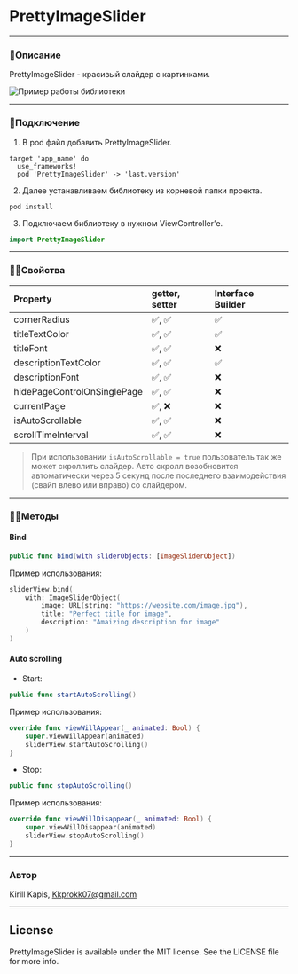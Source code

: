 # PrettyImageSlider

____
### 📄Описание 

PrettyImageSlider - красивый слайдер с картинками.

![Пример работы библиотеки](/Assets/asset_0.gif?rawValue=true "Пример работы библиотеки")

____
### 🔨Подключение

1. В pod файл добавить PrettyImageSlider.
```
target 'app_name' do
  use_frameworks!
  pod 'PrettyImageSlider' -> 'last.version'
```

2. Далее устанавливаем библиотеку из корневой папки проекта.
```
pod install
```

3. Подключаем библиотеку в нужном ViewController’е.
```swift
import PrettyImageSlider
```

____
### 🤌🏼Свойства

| Property | getter, setter | Interface Builder |
|:----|:----|:----------|
| cornerRadius | ✅, ✅ | ✅ |
| titleTextColor | ✅, ✅ | ✅ |
| titleFont | ✅, ✅ | ❌ |
| descriptionTextColor | ✅, ✅ | ✅ |
| descriptionFont| ✅, ✅ | ❌ | 
| hidePageControlOnSinglePage | ✅, ✅ | ❌ |
| currentPage | ✅, ❌ | ❌ |
| isAutoScrollable | ✅, ✅ | ❌ |
| scrollTimeInterval | ✅, ✅ | ❌ |

> При использовании `isAutoScrollable = true` пользователь так же может скроллить слайдер. Авто скролл возобновится автоматически через 5 секунд после последнего взаимодействия (свайп влево или вправо) со слайдером.

____
### 🤙🏼Методы

#### Bind
```Swift
public func bind(with sliderObjects: [ImageSliderObject])
```

Пример использования:
```Swift
sliderView.bind(
    with: ImageSliderObject(
        image: URL(string: "https://website.com/image.jpg"),
        title: "Perfect title for image",
        description: "Amaizing description for image"
    )
)
```

#### Auto scrolling

* Start:

```Swift
public func startAutoScrolling() 
```

Пример использования:
```Swift
override func viewWillAppear(_ animated: Bool) {
    super.viewWillAppear(animated)
    sliderView.startAutoScrolling()
}
```

* Stop:

```Swift
public func stopAutoScrolling() 
```

Пример использования:
```Swift
override func viewWillDisappear(_ animated: Bool) {
    super.viewWillDisappear(animated)
    sliderView.stopAutoScrolling()
}
```

____
### Автор

Kirill Kapis, Kkprokk07@gmail.com

____
## License

PrettyImageSlider is available under the MIT license. See the LICENSE file for more info.
